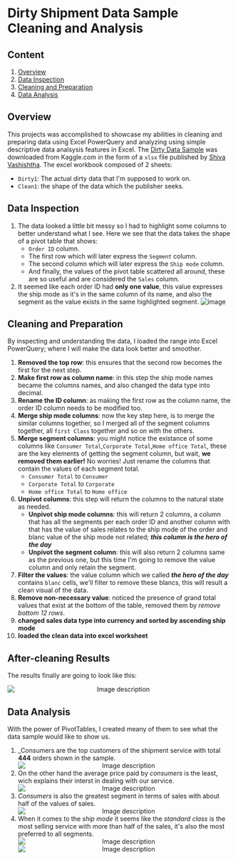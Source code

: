 # Dirty Shipment Data Sample Cleaning and Analysis
## Content
1. [Overview](#overview)
2. [Data Inspection](#data-inspection)
3. [Cleaning and Preparation](#cleaning-and-preparation)
4. [Data Analysis](#data-analysis)
## Overview
This projects was accomplished to showcase my abilities in cleaning and preparing data using Excel PowerQuery and analyzing using simple descriptive data analsysis features in Excel. The [Dirty Data Sample](https://www.kaggle.com/datasets/shivavashishtha/dirty-data-sample) was downloaded from Kaggle.com in the form of a `xlsx` file published by [Shiva Vashishtha](https://www.kaggle.com/shivavashishtha). The excel workbook composed of 2 sheets:
- `Dirty1`: The actual dirty data that I'm supposed to work on.
- `Clean1`: the shape of the data which the publisher seeks.
## Data Inspection
1. The data looked a little bit messy so I had to highlight some columns to better understand what I see. Here we see that the data takes the shape of a pivot table that shows:
    - `Order ID` column.
    - The first row which will later express the `Segment` column.
    - The second column which will later express the `Ship mode` column.
    - And finally, the values of the pivot table scattered all around, these are so useful and are considered the `Sales` column.
2. It seemed like each order ID had **only one value**, this value expresses the ship mode as it's in the same column of its name, and also the segment as the value exists in the same highlighted segment.
![image](https://github.com/user-attachments/assets/7782b487-3c27-4d13-9bff-c46a4b805097)
## Cleaning and Preparation
By inspecting and understanding the data, I loaded the range into Excel PowerQuery; where I will make the data look better and smoother.
1. **Removed the top row**: this ensures that the second row becomes the first for the next step.
2. **Make first row as column name**: in this step the ship mode names became the columns names, and also changed the data type into decimal.
3. **Rename the ID column**: as making the first row as the column name, the order ID column needs to be modified too.
4. **Merge ship mode columns**: now the key step here, is to merge the similar columns together, so I merged all of the segment columns together, all `first Class` together and so on with the others.
5. **Merge segment columns**: you might notice the existance of some columns like `Consumer Total`,`Corporate Total`,`Home office Total`, these are the key elements of getting the segment column, but wait, **we removed them earlier!** No worries! Just rename the columns that contain the values of each segment total.
    - `Consumer Total` to `Consumer`
    - `Corporate Total` to `Corporate`
    - `Home office Total` to `Home office`
6. **Unpivot columns**: this step will return the columns to the natural state as needed.
    - **Unpivot ship mode columns**: this will return 2 columns, a column that has all the segments per each order ID and another column with that has the value of sales relates to the ship mode of the order and blanc value of the ship mode not related; **_this column is the hero of the day_**
    - **Unpivot the segment column**: this will also return 2 columns same as the previous one, but this time I'm going to remove the value column and only retain the segment.
7. **Filter the values**: the value column which we called **_the hero of the day_** contains `blanc` cells, we'll filter to remove these blancs, this will result a clean visual of the data.
8. **Remove non-necessary value**: noticed the presence of grand total values that exist at the bottom of the table, removed them by _remove bottom 12 rows_.
9. **changed sales data type into currency and sorted by ascending ship mode**
10. **loaded the clean data into excel worksheet**
## After-cleaning Results
The results finally are going to look like this:
    <div align="center">
    <img src="![image](https://github.com/user-attachments/assets/702074e2-2913-464a-9a34-0ad1abdd2379)
" alt="Image description" style="display: block; margin: 10 auto;">
    </div>
## Data Analysis
With the power of PivotTables, I created meany of them to see what the data sample would like to show us.
1. _Consumers are the top customers of the shipment service with total **444** orders shown in the sample.
    <div align="center">
    <img src="https://github.com/user-attachments/assets/c30a8811-4ade-46cd-bab6-03cec1954127" alt="Image description" style="display: block; margin: 10 auto;">
    </div>
2. On the other hand the average price paid by _consumers_ is the least, wich explains their interst in dealing with our service.
    <div align="center">
    <img src="https://github.com/user-attachments/assets/16abf785-0be0-4e24-bca2-716ba76d10ab" alt="Image description" style="display: block; margin: 10 auto;">
    </div>
3. _Consumers_ is also the greatest segment in terms of sales with about half of the values of sales.
    <div align="center">
    <img src="https://github.com/user-attachments/assets/2ba02c4a-42e2-4394-9285-829300288f07" alt="Image description" style="display: block; margin: 10 auto;">
    </div>
5. When it comes to the _ship mode_ it seems like the _standard class_ is the most selling service with more than half of the sales, it's also the most preferred to all segments.
    <div align="center">
    <img src="https://github.com/user-attachments/assets/f8253236-706b-43ae-98f5-9e24996ef8ec" alt="Image description" style="display: block; margin: 10 auto;">
    </div>
    <div align="center">
    <img src="https://github.com/user-attachments/assets/c64c8920-e52d-4339-aa9b-32e03b081b22" alt="Image description" style="display: block; margin: 10 auto;">
    </div>
